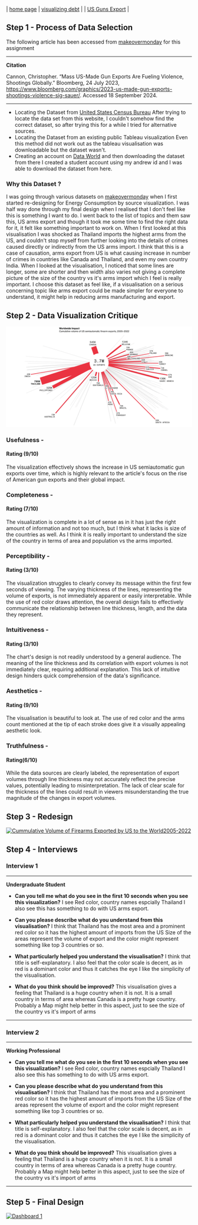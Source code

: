 | [home page](https://ghulepati.github.io/ghule-portfolio/) | [visualizing debt](tableau.md) | | [US Guns Export](Export.md) | 

## Step 1 - Process of Data Selection 

The following article has been accessed from  [makeovermonday](https://makeovermonday.co.uk/)  for this assignment 

---
**Citation**

Cannon, Christopher. “Mass US-Made Gun Exports Are Fueling Violence, Shootings Globally.” Bloomberg, 24 July 2023, https://www.bloomberg.com/graphics/2023-us-made-gun-exports-shootings-violence-sig-sauer/. Accessed 18 September 2024.


---
- Locating the Dataset from [United States Census Bureau](https://www.census.gov/foreign-trade/data/index.html)
  After trying to locate the data set from this website, I couldn't somehow find the correct dataset, so after trying this for a while I tried for alternative sources.
- Locating the Dataset from an existing public Tableau visualization
  Even this method did not work out as the tableau visualisation was downloadable but the dataset wasn't.
- Creating an account on [Data World](https://data.world.com) and then downloading the dataset from there
  I created a student account using my andrew id and I was able to download the dataset from here.



### Why this Dataset ?
I was going through various datasets on [makeovermonday](https://makeovermonday.co.uk/)  when I first started re-designing for Energy Consumption by source visualization. I was half way done through my final design when I realised that I don't feel like this is something I want to do. I went back to the list of topics and them saw this, US arms export and though it took me some time to find the right data for it, it felt like something important to work on. When I first looked at this visualisation I was shocked as Thailand imports the highest arms from the US, and couldn't stop myself from further looking into the details of crimes caused directly or indirectly from the US arms import. I think that this is a case of causation, arms export from US is what causing increase in number of crimes in countries like Canada and Thailand, and even my own country India. When I looked at the visualisation, I noticed that some lines are longer, some are shorter and then width also varies not giving a complete picture of the size of the country vs it's arms import which I feel is really important. I choose this dataset as feel like, if a visualisation on a serious concerning topic like arms export could be made simpler for everyone to understand, it might help in reducing arms manufacturing and export. 

## Step 2 - Data Visualization Critique
![plot](Firearms.png)
### Usefulness - 
#### Rating (9/10)
The visualization effectively shows the increase in US semiautomatic gun exports over time, which is highly relevant to the article's focus on the rise of American gun exports and their global impact. 

### Completeness - 
#### Rating (7/10)
The visualization is complete in a lot of sense as in it has just the right amount of information and not too much, but I think what it lacks is size of the countries as well. As I think it is really important to understand the size of the country in terms of area and population vs the arms imported. 

### Perceptibility - 
#### Rating (3/10)
The visualization struggles to clearly convey its message within the first few seconds of viewing. The varying thickness of the lines, representing the volume of exports, is not immediately apparent or easily interpretable. While the use of red color draws attention, the overall design fails to effectively communicate the relationship between line thickness, length, and the data they represent.

### Intuitiveness - 
#### Rating (3/10)
The chart's design is not readily understood by a general audience. The meaning of the line thickness and its correlation with export volumes is not immediately clear, requiring additional explanation. This lack of intuitive design hinders quick comprehension of the data's significance.

### Aesthetics - 
#### Rating (9/10)
The visualisation is beautiful to look at. The use of red color and the arms count mentioned at the tip of each stroke does give it a visually appealing aesthetic look.

### Truthfulness - 
#### Rating(6/10)
While the data sources are clearly labeled, the representation of export volumes through line thickness may not accurately reflect the precise values, potentially leading to misinterpretation. The lack of clear scale for the thickness of the lines could result in viewers misunderstanding the true magnitude of the changes in export volumes.


## Step 3 - Redesign 

<div class='tableauPlaceholder' id='viz1726696998853' style='position: relative'><noscript><a href='#'><img alt='Cummulative Volume of Firearms Exported by US to the World2005-2022 ' src='https:&#47;&#47;public.tableau.com&#47;static&#47;images&#47;Tr&#47;TreeGraph-CummulativeVolofFirearmsExportedbytheUS&#47;Sheet1&#47;1_rss.png' style='border: none' /></a></noscript><object class='tableauViz'  style='display:none;'><param name='host_url' value='https%3A%2F%2Fpublic.tableau.com%2F' /> <param name='embed_code_version' value='3' /> <param name='site_root' value='' /><param name='name' value='TreeGraph-CummulativeVolofFirearmsExportedbytheUS&#47;Sheet1' /><param name='tabs' value='no' /><param name='toolbar' value='yes' /><param name='static_image' value='https:&#47;&#47;public.tableau.com&#47;static&#47;images&#47;Tr&#47;TreeGraph-CummulativeVolofFirearmsExportedbytheUS&#47;Sheet1&#47;1.png' /> <param name='animate_transition' value='yes' /><param name='display_static_image' value='yes' /><param name='display_spinner' value='yes' /><param name='display_overlay' value='yes' /><param name='display_count' value='yes' /><param name='language' value='en-US' /></object></div>                

## Step 4 - Interviews

### Interview 1 
---
**Undergraduate Student**


   - **Can you tell me what do you see in the first 10 seconds when you see this visualization?**
     I see Red color, country names espcially Thailand
    I also see this has something to do with US arms export.
    
  - **Can you please describe what do you understand from this visualisation?**
    I think that Thailand has the most area and a prominent red color so it has the highest amount of imports from the US
    Size of the areas represent the volume of export and the color might represent something like top 3 countries or so.
    
  - **What particularly helped you understand the visualisation?**
    I think that title is self-explanatory. I also feel that the color scale is decent, as in red is a dominant color and thus it catches the eye
    I like the simplicity of the visualisation.
    
  - **What do you think should be improved?**
    This visualisation gives a feeling that Thailand is a huge country when it is not. It is a small country in terms of area whereas Canada is a pretty huge country.
    Probably a Map might help better in this aspect, just to see the size of the country vs it's import of arms


---
### Interview 2  
---
**Working Professional**


   - **Can you tell me what do you see in the first 10 seconds when you see this visualization?**
     I see Red color, country names espcially Thailand
    I also see this has something to do with US arms export.
    
  - **Can you please describe what do you understand from this visualisation?**
    I think that Thailand has the most area and a prominent red color so it has the highest amount of imports from the US
    Size of the areas represent the volume of export and the color might represent something like top 3 countries or so.
    
  - **What particularly helped you understand the visualisation?**
    I think that title is self-explanatory. I also feel that the color scale is decent, as in red is a dominant color and thus it catches the eye
    I like the simplicity of the visualisation.
    
  - **What do you think should be improved?**
    This visualisation gives a feeling that Thailand is a huge country when it is not. It is a small country in terms of area whereas Canada is a pretty huge country.
    Probably a Map might help better in this aspect, just to see the size of the country vs it's import of arms


---


## Step 5 - Final Design 

<div class='tableauPlaceholder' id='viz1726709971269' style='position: relative'><noscript><a href='#'><img alt='Dashboard 1 ' src='https:&#47;&#47;public.tableau.com&#47;static&#47;images&#47;2R&#47;2RHXK34WQ&#47;1_rss.png' style='border: none' /></a></noscript><object class='tableauViz'  style='display:none;'><param name='host_url' value='https%3A%2F%2Fpublic.tableau.com%2F' /> <param name='embed_code_version' value='3' /> <param name='path' value='shared&#47;2RHXK34WQ' /> <param name='toolbar' value='yes' /><param name='static_image' value='https:&#47;&#47;public.tableau.com&#47;static&#47;images&#47;2R&#47;2RHXK34WQ&#47;1.png' /> <param name='animate_transition' value='yes' /><param name='display_static_image' value='yes' /><param name='display_spinner' value='yes' /><param name='display_overlay' value='yes' /><param name='display_count' value='yes' /><param name='language' value='en-US' /><param name='filter' value='publish=yes' /></object></div>                

